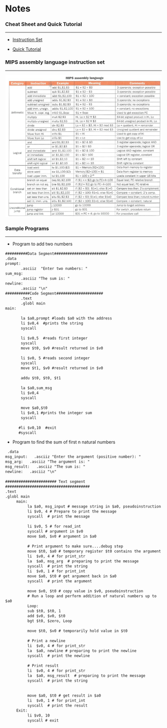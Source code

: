 # Notes

### Cheat Sheet and Quick Tutorial
---
- [Instruction Set](https://github.com/itsShnik/COA/tree/master/MIPS/CheatSheets/instructions.pdf)

- [Quick Tutorial](https://github.com/itsShnik/COA/tree/master/MIPS/CheatSheets/quick_tut.pdf)

### MIPS assembly language instruction set
---
![Instruction Set](Images/mipsasmtable.jpg?raw=true)

### Sample Programs
---

- Program to add two numbers

```assembly
##########Data Segment########################
.data
prompt:
       .asciiz  "Enter two numbers: "
sum_msg:
       .asciiz "The sum is: "
newline:
       .asciiz "\n"
###########Code Segment#####################
       .text
       .globl main
main:

       la $a0,prompt #loads $a0 with the address 
       li $v0,4  #prints the string
       syscall

       li $v0,5  #reads first integer
       syscall
       move $t0, $v0 #result returned in $v0
    
       li $v0, 5 #reads second integer
       syscall
       move $t1, $v0 #result returned in $v0
       
       addu $t0, $t0, $t1

       la $a0,sum_msg
       li $v0,4
       syscall

       move $a0,$t0
       li $v0,1 #prints the integer sum
       syscall
   
      #li $v0,10  #exit
      #syscall
```

- Program to find the sum of first n natural numbers

```assembly
 .data
msg_input:   .asciiz "Enter the argument (positive number): "
msg_arg:   .asciiz "The argument is: "
msg_result:   .asciiz "The sum is: "
newline:   .asciiz "\n"

####################### Text segment ######################################
.text
.globl main
     main:
          la $a0, msg_input # message string in $a0, pseudoinstruction
          li $v0, 4 # Prepare to print the message
          syscall  # print the message

          li $v0, 5 # for read_int
          syscall # argument in $v0
          move $a0, $v0 # argument in $a0
           
          # Print argument to make sure....debug step
          move $t0, $a0 # temporary register $t0 contains the argument   
          li  $v0, 4 # for print_str
          la  $a0, msg_arg  # preparing to print the message
          syscall  # print the string
          li  $v0, 1 # for print_int
          move $a0, $t0 # get argument back in $a0
          syscall  # print the argument
          
          move $v0, $t0 # copy value in $v0, pseudoinstruction
          # Run a loop and perform addition of natural numbers up to $a0
          Loop:  
          sub $t0, $t0, 1
          add $v0, $v0, $t0
          bgt $t0, $zero, Loop
          
          move $t0, $v0 # temporarily hold value in $t0
          
          # Print a newline
          li  $v0, 4 # for print_str
          la  $a0, newline # preparing to print the newline
          syscall  # print the newline
          
          # Print result
          li  $v0, 4 # for print_str
          la  $a0, msg_result  # preparing to print the message 
          syscall  # print the string
      
              
          move $a0, $t0 # get result in $a0
          li  $v0, 1 # for print_int
          syscall  # print the result
     Exit:
          li $v0, 10
          syscall # exit

```
